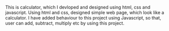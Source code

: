 This is calculator, which I devloped and designed using html, css and javascript. 
Using html and css, designed simple web page, which look like a calculator. 
I have added behaviour to this project using Javascript, so that, user can add, subtract, multiply etc by using this project.
